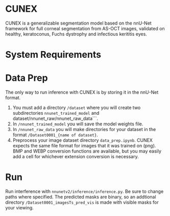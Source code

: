 # CUNEX
CUNEX is a generalizable segmentation model based on the nnU-Net framework for full corneal segmentation from AS-OCT images, validated on healthy, keratoconus, Fuchs dystrophy and infectious kerititis eyes.
# System Requirements

# Data Prep
The only way to run inference with CUNEX is by storing it in the nnU-Net format.
1. You must add a directory ```/dataset``` where you will create two subdirectories ```nnunet_trained_model``` and dataset/nnunet_raw/nnunet_raw_data```.
2. In ```/nnunet_trained_model``` you will save the model weights file.
3. In ```/nnunet_raw_data``` you will make directories for your dataset in the format ```/Dataset0001_{name of dataset}```.
4. Preprocess your image dataset directory ```data_prep.ipynb```. CUNEX expects the same file format for images that it was trained on (png). BMP and WEBP conversion functions are available, but you may easily add a cell for whichever extension conversion is necessary.

# Run
Run interference with ```nnunetv2/inference/inference.py```. Be sure to change paths where specified. The predicted masks are binary, so an addtional directory ```/Dataset0001_imagesTs_pred_vis``` is made with visible masks for your viewing.
